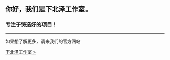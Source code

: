 ## 你好，我们是下北泽工作室。

### 专注于铸造好的项目！
----------------------------

如果想了解更多，请来我们的官方网站

[下北泽工作室 >](https://xbzstudio.github.io)

